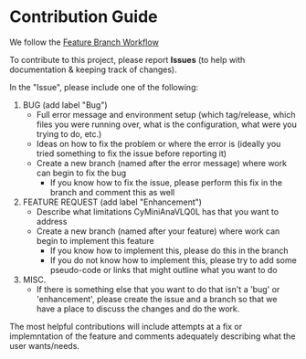 # Contribution Guide

We follow the [Feature Branch Workflow](https://www.atlassian.com/git/tutorials/comparing-workflows/feature-branch-workflow)

To contribute to this project, please report **Issues** (to help with documentation & keeping track of changes).

In the "Issue", please include one of the following:
 1. BUG (add label "Bug")
    - Full error message and environment setup (which tag/release, which files you were running over, what is the configuration, what were you trying to do, etc.)
    - Ideas on how to fix the problem or where the error is (ideally you tried something to fix the issue before reporting it)
    - Create a new branch (named after the error message) where work can begin to fix the bug
      * If you know how to fix the issue, please perform this fix in the branch and comment this as well
 2. FEATURE REQUEST (add label "Enhancement")
    - Describe what limitations CyMiniAnaVLQ0L has that you want to address
    - Create a new branch (named after your feature) where work can begin to implement this feature
      * If you know how to implement this, please do this in the branch
      * If you do not know how to implement this, please try to add some pseudo-code or links that might outline what you want to do
 3. MISC.
    - If there is something else that you want to do that isn't a 'bug' or 'enhancement', please create the issue and a branch so that we have a place to discuss the changes and do the work.

The most helpful contributions will include attempts at a fix or implemntation of the feature and comments adequately describing what the user wants/needs.